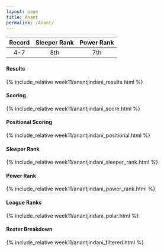 ```yaml
---
layout: page
title: Anant
permalink: /Anant/
---
```


Record | Sleeper Rank | Power Rank               
:--: | :--: | :--:
4-7 | 8th | 7th

#### Results
{% include_relative week11/anantjindani_results.html %}

#### Scoring
{% include_relative week11/anantjindani_score.html %}

#### Positional Scoring
{% include_relative week11/anantjindani_positional.html %}

#### Sleeper Rank
{% include_relative week11/anantjindani_sleeper_rank.html %}

#### Power Rank
{% include_relative week11/anantjindani_power_rank.html %}

#### League Ranks
{% include_relative week11/anantjindani_polar.html %}

#### Roster Breakdown
{% include_relative week11/anantjindani_filtered.html %}
